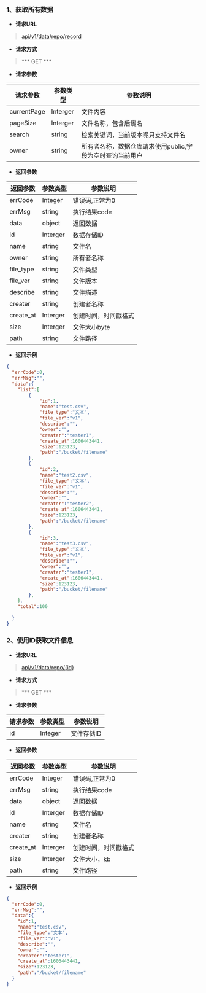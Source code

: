 ### 1、获取所有数据

- **请求URL**
> [api/v1/data/repo/record](#)

- **请求方式** 

> *** GET *** 

- **请求参数**

| 请求参数 | 参数类型 | 参数说明             |
| -----------| -------- | -------------------- |
| currentPage| Interger | 文件内容             |
| pageSize   | Interger | 文件名称，包含后缀名 |
| search     | string   | 检索关键词，当前版本呢只支持文件名|
| owner      | string   | 所有者名称，数据仓库请求使用public,字段为空时查询当前用户|
- **返回参数**

| 返回参数  | 参数类型 | 参数说明             |
| --------- | -------- | -------------------- |
| errCode   | Integer  | 错误码,正常为0       |
| errMsg    | string   | 执行结果code         |
| data      | object   | 返回数据             |
| id        | Interger | 数据存储ID           |
| name      | string   | 文件名               |
| owner     | string   | 所有者名称           |
| file_type | string   | 文件类型             |
| file_ver  | string   | 文件版本             |
| describe  | string   | 文件描述             |
| creater   | string   | 创建者名称           |
| create_at | Interger | 创建时间，时间戳格式 |
| size      | Interger | 文件大小byte         |
| path      | string   | 文件路径             |

- **返回示例**  

```json
{
  "errCode":0,
  "errMsg":"",
  "data":{
    "list":[
        {
            "id":1,
            "name":"test.csv",
            "file_type":"文本",
            "file_ver":"v1",
            "describe":"",
            "owner":"",
            "creater":"tester1",
            "create_at":1606443441,
            "size":123123,
            "path":"/bucket/filename"
        },
        {
            "id":2,
            "name":"test2.csv",
            "file_type":"文本",
            "file_ver":"v1",
            "describe":"",
            "owner":"",
            "creater":"tester2",
            "create_at":1606443441,
            "size":123123,
            "path":"/bucket/filename"
        },
        {
            "id":3,
            "name":"test3.csv",
            "file_type":"文本",
            "file_ver":"v1",
            "describe":"",
            "owner":"",
            "creater":"tester1",
            "create_at":1606443441,
            "size":123123,
            "path":"/bucket/filename"
        },
    ],
    "total":100
    
  }
}
```

### 2、使用ID获取文件信息

- **请求URL**
> [api/v1/data/repo/{id}](#)

- **请求方式** 

> *** GET *** 

- **请求参数**

| 请求参数 | 参数类型 | 参数说明   |
| -------- | -------- | ---------- |
| id       | Integer  | 文件存储ID |

- **返回参数**

| 返回参数  | 参数类型 | 参数说明             |
| --------- | -------- | -------------------- |
| errCode   | Integer  | 错误码,正常为0       |
| errMsg    | string   | 执行结果code         |
| data      | object   | 返回数据             |
| id        | Interger | 数据存储ID           |
| name      | string   | 文件名               |
| creater     | string   | 创建者名称           |
| create_at | Interger | 创建时间，时间戳格式 |
| size      | Interger | 文件大小，kb         |
| path      | string   | 文件路径             |

- **返回示例**  

```json
{
  "errCode":0,
  "errMsg":"",
  "data":{
    "id":1,
    "name":"test.csv",
    "file_type":"文本",
    "file_ver":"v1",
    "describe":"",
    "owner":"",
    "creater":"tester1",
    "create_at":1606443441,
    "size":123123,
    "path":"/bucket/filename"
  }
}
```